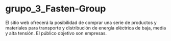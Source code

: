 # grupo_3_Fasten-Group
El sitio web ofrecerá la posibilidad de comprar una serie de productos y materiales para transporte y distribución de energía eléctrica de baja, media y alta tensión. 
El público objetivo son empresas.
